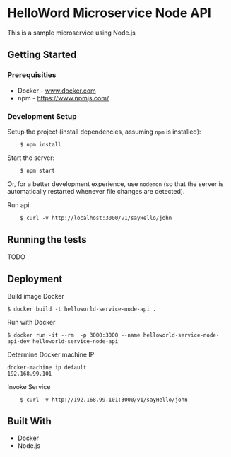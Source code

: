 # HelloWord Microservice Node API

This is a sample microservice using Node.js

## Getting Started

### Prerequisities

* Docker  - www.docker.com
* npm - https://www.npmjs.com/


### Development Setup


Setup the project (install dependencies, assuming `npm` is installed):

```
    $ npm install
```

Start the server:

```
    $ npm start
```

Or, for a better development experience, use `nodemon` (so that the server is automatically restarted whenever file changes are detected).

Run api

```
	$ curl -v http://localhost:3000/v1/sayHello/john
```


## Running the tests

TODO 

## Deployment

Build image Docker

```
$ docker build -t helloworld-service-node-api .
```

Run with Docker

```
$ docker run -it --rm  -p 3000:3000 --name helloworld-service-node-api-dev helloworld-service-node-api
```

Determine Docker machine IP

```` 
docker-machine ip default
192.168.99.101
````

Invoke Service 


```
	$ curl -v http://192.168.99.101:3000/v1/sayHello/john
```



## Built With

* Docker 
* Node.js 

